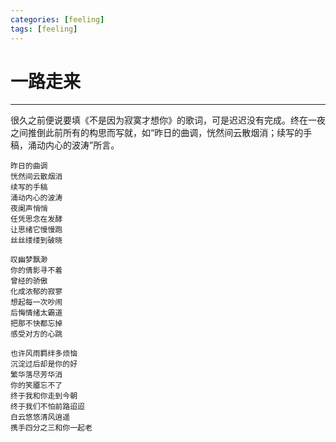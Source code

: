 ```yaml
---
categories: [feeling]
tags: [feeling]
---
```


# 一路走来

---

很久之前便说要填《不是因为寂寞才想你》的歌词，可是迟迟没有完成。终在一夜之间推倒此前所有的构思而写就，如“昨日的曲调，恍然间云散烟消；续写的手稿，涌动内心的波涛”所言。


    昨日的曲调
    恍然间云散烟消
    续写的手稿
    涌动内心的波涛
    夜阑声悄悄
    任凭思念在发酵
    让思绪它慢慢跑
    丝丝缕缕到破晓

    叹幽梦飘渺
    你的倩影寻不着
    曾经的骄傲
    化成浓郁的寂寥
    想起每一次吵闹
    后悔情绪太霸道
    把那不快都忘掉
    感受对方的心跳

    也许风雨羁绊多烦恼
    沉淀过后却是你的好
    繁华落尽芳华消
    你的笑靥忘不了
    终于我和你走到今朝
    终于我们不怕前路迢迢
    白云悠悠清风逍遥
    携手四分之三和你一起老
